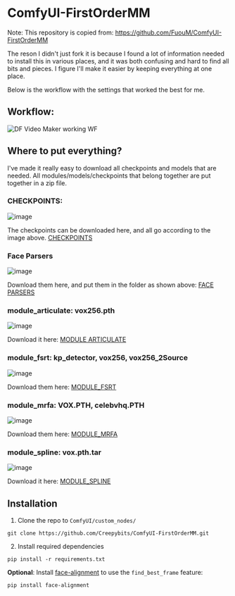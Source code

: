# ComfyUI-FirstOrderMM

Note: This repository is copied from: https://github.com/FuouM/ComfyUI-FirstOrderMM

The reson I didn't just fork it is because I found a lot of information needed to install this in various places, and it was both confusing and hard to find all bits and pieces. I figure I'll make it easier by keeping everything at one place.

Below is the workflow with the settings that worked the best for me.

## Workflow:
![DF Video Maker working WF](https://github.com/user-attachments/assets/0860801c-c614-4b48-8121-1f3c349848c3)


## Where to put everything?
I've made it really easy to download all checkpoints and models that are needed. All modules/models/checkpoints that belong together are put together in a zip file.

### CHECKPOINTS:


![image](https://github.com/user-attachments/assets/8d6bfaae-a1af-4ae6-8cca-37e534d1b931)

The checkpoints can be downloaded here, and all go according to the image above. [CHECKPOINTS](https://drive.google.com/file/d/1dIVHqkJXvScW9NQWi2L1y9uGkmI7aS5M/view?usp=sharing) 


### Face Parsers


![image](https://github.com/user-attachments/assets/a23aa4c1-4def-4ef5-a1a8-652d33c6d45f) 

Download them here, and put them in the folder as shown above: [FACE PARSERS](https://drive.google.com/drive/folders/1WPmCJ_35B2RVgKkRhu29yfde6zuPnaPo?usp=sharing) 


### module_articulate: vox256.pth

![image](https://github.com/user-attachments/assets/2eb63cd6-f7b6-40f3-beee-8d480b5c1d08)

Download it here: [MODULE ARTICULATE](https://drive.google.com/drive/folders/1f5KotRDdb5Vs2KB5zVmQ4Y6N5Y9J8f-e?usp=sharing)


### module_fsrt: kp_detector, vox256, vox256_2Source

![image](https://github.com/user-attachments/assets/e3f80f66-6523-48d3-9ba0-2177f4bb29ce)

Download them here: [MODULE_FSRT](https://drive.google.com/drive/folders/1kNH931Yf9f5tNOm7BtwGSHjqNpisa-Zk?usp=sharing) 



### module_mrfa: VOX.PTH, celebvhq.PTH

![image](https://github.com/user-attachments/assets/ea5d988e-04a7-4e8c-b64c-3ad67203ca2a) 

Download them here: [MODULE_MRFA](https://drive.google.com/drive/folders/1yWkkvrVguJeSN0bEpXtkZrQzZV2NMUvi?usp=sharing) 


### module_spline: vox.pth.tar 

![image](https://github.com/user-attachments/assets/f68b1aaf-645c-43f3-87ad-5afd69f27a76) 

Download it here: [MODULE_SPLINE](https://drive.google.com/drive/folders/189zwBWvZ-2hTfNclBBXx2hcR6p89RCqM?usp=sharing) 


## Installation

1. Clone the repo to `ComfyUI/custom_nodes/`
```
git clone https://github.com/Creepybits/ComfyUI-FirstOrderMM.git 
```

2. Install required dependencies
```
pip install -r requirements.txt
```

**Optional**: Install [face-alignment](https://github.com/1adrianb/face-alignment) to use the `find_best_frame` feature:

```
pip install face-alignment
```




